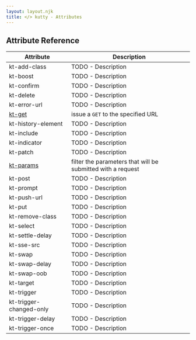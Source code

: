 ```yaml
---
layout: layout.njk
title: </> kutty - Attributes
---
```


## Attribute Reference

| Attribute | Description |
|-----------|-------------|
| kt-add-class | TODO - Description
| kt-boost | TODO - Description
| kt-confirm | TODO - Description
| kt-delete | TODO - Description
| kt-error-url | TODO - Description
| [kt-get](/attributes/kt-get) | issue a `GET` to the specified URL
| kt-history-element | TODO - Description
| kt-include | TODO - Description
| kt-indicator | TODO - Description
| kt-patch | TODO - Description
| [kt-params](/attributes/kt-params) | filter the parameters that will be submitted with a request
| kt-post | TODO - Description
| kt-prompt | TODO - Description
| kt-push-url | TODO - Description
| kt-put | TODO - Description
| kt-remove-class | TODO - Description
| kt-select | TODO - Description
| kt-settle-delay | TODO - Description
| kt-sse-src | TODO - Description
| kt-swap | TODO - Description
| kt-swap-delay | TODO - Description
| kt-swap-oob | TODO - Description
| kt-target | TODO - Description
| kt-trigger | TODO - Description
| kt-trigger-changed-only | TODO - Description
| kt-trigger-delay | TODO - Description
| kt-trigger-once | TODO - Description
